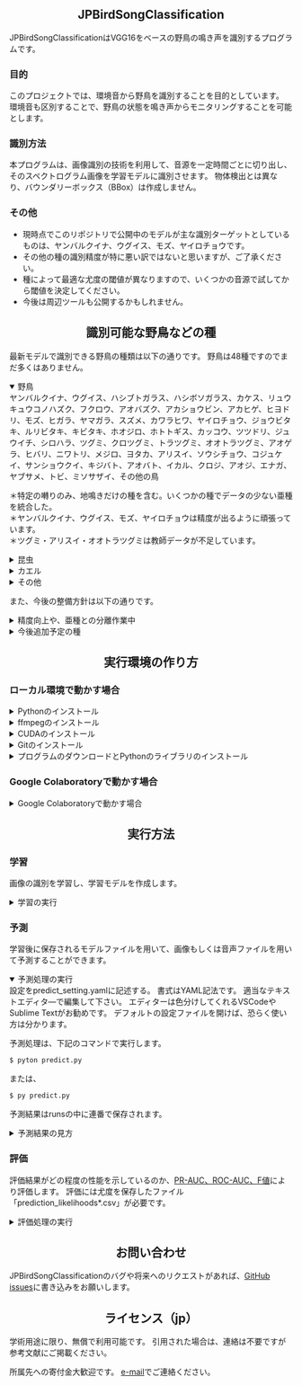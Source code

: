 ## <div align="center">JPBirdSongClassification</div>
JPBirdSongClassificationはVGG16をベースの野鳥の鳴き声を識別するプログラムです。

### 目的
このプロジェクトでは、環境音から野鳥を識別することを目的としています。
環境音も区別することで、野鳥の状態を鳴き声からモニタリングすることを可能とします。

### 識別方法
本プログラムは、画像識別の技術を利用して、音源を一定時間ごとに切り出し、そのスペクトログラム画像を学習モデルに識別させます。
物体検出とは異なり、バウンダリーボックス（BBox）は作成しません。

### その他
- 現時点でこのリポジトリで公開中のモデルが主な識別ターゲットとしているものは、ヤンバルクイナ、ウグイス、モズ、ヤイロチョウです。
- その他の種の識別精度が特に悪い訳ではないと思いますが、ご了承ください。
- 種によって最適な尤度の閾値が異なりますので、いくつかの音源で試してから閾値を決定してください。
- 今後は周辺ツールも公開するかもしれません。


## <div align="center">識別可能な野鳥などの種</div>
最新モデルで識別できる野鳥の種類は以下の通りです。
野鳥は48種ですのでまだ多くはありません。  

<details open>
<summary>野鳥</summary>
ヤンバルクイナ、ウグイス、ハシブトガラス、ハシボソガラス、カケス、リュウキュウコノハズク、フクロウ、アオバズク、アカショウビン、アカヒゲ、ヒヨドリ、モズ、ヒガラ、ヤマガラ、スズメ、カワラヒワ、ヤイロチョウ、ジョウビタキ、ルリビタキ、キビタキ、ホオジロ、ホトトギス、カッコウ、ツツドリ、ジュウイチ、シロハラ、ツグミ、クロツグミ、トラツグミ、オオトラツグミ、アオゲラ、ヒバリ、ニワトリ、メジロ、ヨタカ、アリスイ、ソウシチョウ、コジュケイ、サンショウクイ、キジバト、アオバト、イカル、クロジ、アオジ、エナガ、ヤブサメ、トビ、ミソサザイ、その他の鳥  
  
＊特定の囀りのみ、地鳴きだけの種を含む。いくつかの種でデータの少ない亜種を統合した。  
＊ヤンバルクイナ、ウグイス、モズ、ヤイロチョウは精度が出るように頑張っています。  
＊ツグミ・アリスイ・オオトラツグミは教師データが不足しています。  
</details>

<details>
<summary>昆虫</summary>
リュウキュウサワマツムシ、マダラコオロギ、ケラ、リュウキュウカネタタキ、タンボオカメコオロギ？、クチキコオロギ、エンマコオロギ、カマドコオロギ、ヤチスズ、タイワンウマオイ、タイワンクツワムシ、ネッタイシバスズ？、ヒメギス、キンヒバリ、オオシマゼミ、クロイワツクツク、ニイニイゼミ、クマゼミ、ヒグラシ、アブラゼミ、リュウキュウアブラゼミ、ヒメハルゼミ、ツクツクボウシ、その他沖縄の虫4種、その他の虫  
</details>

<details>
<summary>カエル</summary>
ニホンアマガエル、ヌマガエル、アオガエル系、カジカガエル、リュウキュウカジカガエル、イシカワガエル、その他のカエル  
</details>

<details>
<summary>その他</summary>
ニホンジカ、ネコ、オヒキコウモリ、アマミノクロウサギ、人の声、車の各種音、救急車、踏切、雨、風、小枝の折れる音、エアコンの室外機、小川、静寂、金属製の門扉、換気扇、航空機、テーピングの音、電子音、マイクノイズ、放電音、音楽  
  
＊音楽は2023-12-14モデルのみ  
＊アマミノクロウサギは教師データが不足しています。  
</details>


また、今後の整備方針は以下の通りです。

<details>
<summary>精度向上や、亜種との分離作業中</summary>
オオトラツグミ、アマミノクロウサギ  
サンショウクイ、リュウキュウサンショウクイ  
ツグミ、クロツグミ  
アオバズク  
トビ  
カワラヒワ  
クロジs・アオジs,c  
カッコウ  
アリスイ  
アカヒゲ、リュウキュウキビタキ、ズアカアオバト、ルリカケス  
</details>


<details>
<summary>今後追加予定の種</summary>
ムクドリ、セキレイ類  
シジュウカラ、オオルリ、センダイムシクイ、イカルチドリ、カシラダカ、コゲラ、オオアカゲラ  
ガビチョウ  
ツバメ類  
バン、オオバン、ヒクイナ、カイツブリ、ヒドリガモ、カルガモ、マガモ、コガモ、オナガガモ、カワセミ  
オオヨシキリ、セッカ  
サシバ、ノグチゲラ、リュウキュウオオコノハズク、カラスバト、シロガシラ  
</details>





## <div align="center">実行環境の作り方</div>
### ローカル環境で動かす場合
<details>
<summary>Pythonのインストール</summary>
https://www.python.org/  
からPython Python 3.9をインストールします。
（TensorflowはPython 3.10でも動くという報告はあるが公式は3.9まで）
just meモードが良いでしょう。
</details>
  

<details>
<summary>ffmpegのインストール</summary>
下記の記事を参考に、ffmpegをインストールしてください。
なお、Ubutntuではaptコマンドでインストール可能です。  

参考記事：  
https://torisky.com/ffmpeg%E3%81%AE%E3%83%80%E3%82%A6%E3%83%B3%E3%83%AD%E3%83%BC%E3%83%89%E3%81%A8%E4%BD%BF%E3%81%84%E6%96%B9%EF%BC%882021%E5%B9%B41%E6%9C%88%EF%BC%89/
</details>


<details>
<summary>CUDAのインストール</summary>
NVIDIA社製のGPUを搭載したマシンでは、GPUを学習と予測に利用可能です。
計算にGPUを利用するには、CUDA toolkitと、cuDNNが必要です。
下記の記事を参考に、CUDA toolkitとcuDNNをインストールしてください。
（注意：たまに、CUDAに対応していないGPUボードがあります）  

参考記事：  
https://qiita.com/8128/items/2e884998cd1193f73e2f

なお、インストールできるバージョンにはtensorflowにより制限ががあります。
TensorFlow公式ページのGPU対応に関するソフトウェア要件に合致するバージョンを選択してください。
WindowsでGPUを使うには、Tensorflow 2.10までとなります。
（Windows上でWSLを使ってUbuntuを動かして、その上で最新のTensorflowを使うこともできますが、動作速度が遅いのでお勧めできません）  

TensorFlowのソフトウェア要件：  
https://www.tensorflow.org/install/gpu?hl=ja
</details>


<details>
<summary>Gitのインストール</summary>
Gitはバージョン管理ツールの一種です。下記のサイトからダウンロードして、インストールしてください。
基本的に設定はいじらなくても大丈夫です。

https://git-scm.com/
</details>


<details>
<summary>プログラムのダウンロードとPythonのライブラリのインストール</summary>
GitHubのCodeボタンから選べる「Download ZIP」でもプログラムをダウンロードはできますが、モデルファイルが入っていません。
モデルファイルのサイズが大きく、LFSという別の管理になっているためです。
下記のコマンドで、完全なダウンロード～Pythonへのライブラリのインストールができます。

```bash
$ git clone https://github.com/KatsuhiroMorishita/JPBirdSongClassification.git
$ cd JPBirdSongClassification
$ pip install -r requirements.txt  
```

ただし、Pythonにパスが通っていない場合は、下記のように実行せねばなりません。
```bash 
$ py -m pip install -r requirements.txt  
```
</details>



### Google Colaboratoryで動かす場合
<details>
<summary>Google Colaboratoryで動かす場合</summary>
Googleアカウントをお持ちであれば、Google Colaboratoryで動かすことも可能です。
Googleアカウントにログインした状態でColaboratoryの新規ノートブックを作成してください。

参考：  
https://atmarkit.itmedia.co.jp/ait/articles/1812/10/news145.html

ノートブックを作成した後、セルに以下のコマンドを入力して実行します。
これでColaboratory上のカレントディレクトリにプログラムがダウンロードされます。
```bash
$ !git clone https://github.com/KatsuhiroMorishita/JPBirdSongClassification.git
```

後はローカルと同様に実行できます。
ただし、コマンドの先頭にエクスクラメーション・マーク「!」が必要です。

</details>


## <div align="center">実行方法</div>
### 学習
画像の識別を学習し、学習モデルを作成します。

<details>
<summary>学習の実行</summary>
設定をtrain_setting.yamlに記述する。
記法は予測の設定と同様です。  

学習処理は、下記のコマンドで実行します。  
```bash
$ pyton train.py  
```

または、  
```bash
$ py train.py  
```

学習結果は./run/train\*として連番で保存されます。
</details>

### 予測
学習後に保存されるモデルファイルを用いて、画像もしくは音声ファイルを用いて予測することができます。

<details open>
<summary>予測処理の実行</summary>
設定をpredict_setting.yamlに記述する。
書式はYAML記法です。
適当なテキストエディタ―で編集して下さい。
エディターは色分けしてくれるVSCodeやSublime Textがお勧めです。
デフォルトの設定ファイルを開けば、恐らく使い方は分かります。

予測処理は、下記のコマンドで実行します。  
```bash
$ pyton predict.py  
```

または、  
```bash
$ py predict.py  
```

予測結果はrunsの中に連番で保存されます。
</details>


<details>
<summary>予測結果の見方</summary>
予測結果は、2つのファイルに分けて保存されます。
「prediction_likelihoods*.csv」は一定時間ごとの尤度を記録しており、もう1つの「prediction_result*.csv」は一定時間ごとの識別結果を記録しています。
「prediction_result*.csv」の識別結果は、設定ファイルで指定した尤度以上の種の名前が記載されています。
Excelで開くと、左から音源のパス、切り出し開始時間\[秒\]、切り出し幅\[秒\]、尤度もしくは種名、の順で並んでいます。


表 「prediction_likelihoods\*.csv」の例

| fname |   s  |  w   | class0 | class1 |
| ----  | ---- | ---- | ----   |   ---- |
|  ファイルのパス1  |  0  |  5  | 0.1 | 0.5 |
|  ファイルのパス2  |  5  |  5  | 0.2 | 0.3 |
|  ファイルのパス3  | 10  |  5  | 0.7 | 0.1 |

表 「prediction_result\*.csv」の例

| fname |   s  |  w   | class0 | class1 |
| ----  | ---- | ---- | ----   |   ---- |
|  ファイルのパス1  |  0  |  5  | ND     |        |
|  ファイルのパス2  |  5  |  5  | uguisu |        |
|  ファイルのパス3  | 10  |  5  | uguisu | karasu |

</details>



### 評価
評価結果がどの程度の性能を示しているのか、[PR-AUC、ROC-AUC、F値](https://tech.ledge.co.jp/entry/metrics)により評価します。
評価には尤度を保存したファイル「prediction_likelihoods\*.csv」が必要です。

<details>
<summary>評価処理の実行</summary>
設定をevaluate_setting.yamlに記述する。
記法は予測の設定と同様です。


学習処理は、下記のコマンドで実行します。  
```bash
$ pyton evaluate.py  
```

または、  
```bash
$ py evaluate.py  
```

処理結果は./runs/evaluate\*に保存されます。

</details>

</details>


## <div align="center">お問い合わせ</div>
JPBirdSongClassificationのバグや将来へのリクエストがあれば、[GitHub issues](https://github.com/KatsuhiroMorishita/JPBirdSongClassification/issues)に書き込みをお願いします。


## <div align="center">ライセンス（jp）</div>
学術用途に限り、無償で利用可能です。
引用された場合は、連絡は不要ですが参考文献にご掲載ください。

所属先への寄付金大歓迎です。
[e-mail](morimori.ynct@gmail.com)でご連絡ください。